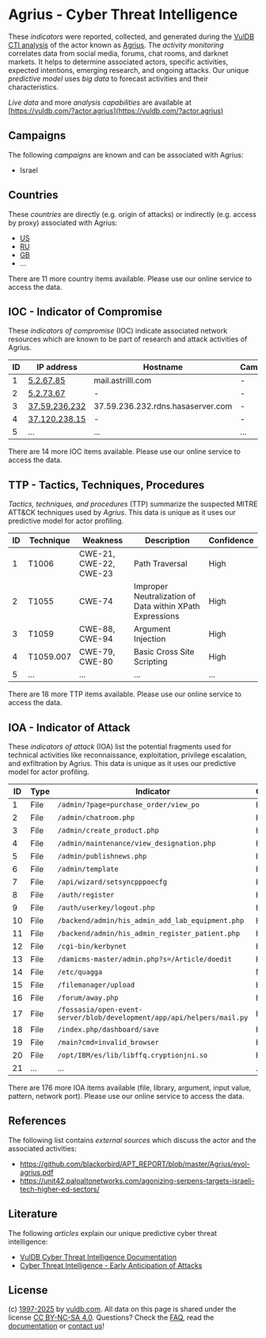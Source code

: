 # Agrius - Cyber Threat Intelligence

These _indicators_ were reported, collected, and generated during the [VulDB CTI analysis](https://vuldb.com/?kb.cti) of the actor known as [Agrius](https://vuldb.com/?actor.agrius). The _activity monitoring_ correlates data from social media, forums, chat rooms, and darknet markets. It helps to determine associated actors, specific activities, expected intentions, emerging research, and ongoing attacks. Our unique _predictive model_ uses _big data_ to forecast activities and their characteristics.

_Live data_ and more _analysis capabilities_ are available at [https://vuldb.com/?actor.agrius](https://vuldb.com/?actor.agrius)

## Campaigns

The following _campaigns_ are known and can be associated with Agrius:

* Israel

## Countries

These _countries_ are directly (e.g. origin of attacks) or indirectly (e.g. access by proxy) associated with Agrius:

* [US](https://vuldb.com/?country.us)
* [RU](https://vuldb.com/?country.ru)
* [GB](https://vuldb.com/?country.gb)
* ...

There are 11 more country items available. Please use our online service to access the data.

## IOC - Indicator of Compromise

These _indicators of compromise_ (IOC) indicate associated network resources which are known to be part of research and attack activities of Agrius.

ID | IP address | Hostname | Campaign | Confidence
-- | ---------- | -------- | -------- | ----------
1 | [5.2.67.85](https://vuldb.com/?ip.5.2.67.85) | mail.astrilll.com | - | High
2 | [5.2.73.67](https://vuldb.com/?ip.5.2.73.67) | - | - | High
3 | [37.59.236.232](https://vuldb.com/?ip.37.59.236.232) | 37.59.236.232.rdns.hasaserver.com | - | High
4 | [37.120.238.15](https://vuldb.com/?ip.37.120.238.15) | - | - | High
5 | ... | ... | ... | ...

There are 14 more IOC items available. Please use our online service to access the data.

## TTP - Tactics, Techniques, Procedures

_Tactics, techniques, and procedures_ (TTP) summarize the suspected MITRE ATT&CK techniques used by _Agrius_. This data is unique as it uses our predictive model for actor profiling.

ID | Technique | Weakness | Description | Confidence
-- | --------- | -------- | ----------- | ----------
1 | T1006 | CWE-21, CWE-22, CWE-23 | Path Traversal | High
2 | T1055 | CWE-74 | Improper Neutralization of Data within XPath Expressions | High
3 | T1059 | CWE-88, CWE-94 | Argument Injection | High
4 | T1059.007 | CWE-79, CWE-80 | Basic Cross Site Scripting | High
5 | ... | ... | ... | ...

There are 18 more TTP items available. Please use our online service to access the data.

## IOA - Indicator of Attack

These _indicators of attack_ (IOA) list the potential fragments used for technical activities like reconnaissance, exploitation, privilege escalation, and exfiltration by Agrius. This data is unique as it uses our predictive model for actor profiling.

ID | Type | Indicator | Confidence
-- | ---- | --------- | ----------
1 | File | `/admin/?page=purchase_order/view_po` | High
2 | File | `/admin/chatroom.php` | High
3 | File | `/admin/create_product.php` | High
4 | File | `/admin/maintenance/view_designation.php` | High
5 | File | `/admin/publishnews.php` | High
6 | File | `/admin/template` | High
7 | File | `/api/wizard/setsyncpppoecfg` | High
8 | File | `/auth/register` | High
9 | File | `/auth/userkey/logout.php` | High
10 | File | `/backend/admin/his_admin_add_lab_equipment.php` | High
11 | File | `/backend/admin/his_admin_register_patient.php` | High
12 | File | `/cgi-bin/kerbynet` | High
13 | File | `/damicms-master/admin.php?s=/Article/doedit` | High
14 | File | `/etc/quagga` | Medium
15 | File | `/filemanager/upload` | High
16 | File | `/forum/away.php` | High
17 | File | `/fossasia/open-event-server/blob/development/app/api/helpers/mail.py` | High
18 | File | `/index.php/dashboard/save` | High
19 | File | `/main?cmd=invalid_browser` | High
20 | File | `/opt/IBM/es/lib/libffq.cryptionjni.so` | High
21 | ... | ... | ...

There are 176 more IOA items available (file, library, argument, input value, pattern, network port). Please use our online service to access the data.

## References

The following list contains _external sources_ which discuss the actor and the associated activities:

* https://github.com/blackorbird/APT_REPORT/blob/master/Agrius/evol-agrius.pdf
* https://unit42.paloaltonetworks.com/agonizing-serpens-targets-israeli-tech-higher-ed-sectors/

## Literature

The following _articles_ explain our unique predictive cyber threat intelligence:

* [VulDB Cyber Threat Intelligence Documentation](https://vuldb.com/?kb.cti)
* [Cyber Threat Intelligence - Early Anticipation of Attacks](https://www.scip.ch/en/?labs.20201022)

## License

(c) [1997-2025](https://vuldb.com/?kb.changelog) by [vuldb.com](https://vuldb.com/?kb.about). All data on this page is shared under the license [CC BY-NC-SA 4.0](https://creativecommons.org/licenses/by-nc-sa/4.0/). Questions? Check the [FAQ](https://vuldb.com/?kb.faq), read the [documentation](https://vuldb.com/?kb) or [contact us](https://vuldb.com/?contact)!
